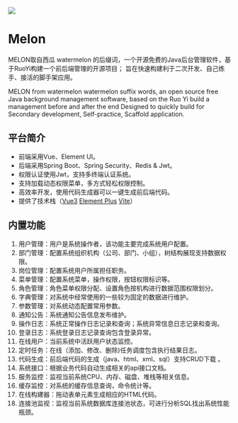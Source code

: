 ![](https://img2.baidu.com/it/u=3627379547,3066283573&fm=253&fmt=auto&app=138&f=PNG?w=200&h=229)

# Melon

MELON取自西瓜 watermelon 的后缀词，一个开源免费的Java后台管理软件，基于RuoYi构建一个前后端管理的开源项目；
旨在快速构建利于二次开发、自己练手、接活的脚手架应用。

MELON from watermelon watermelon suffix words, an open source free Java background management software, based on the Ruo Yi build a management before and after the end
Designed to quickly build for Secondary development, Self-practice, Scaffold application.


## 平台简介

* 前端采用Vue、Element UI。
* 后端采用Spring Boot、Spring Security、Redis & Jwt。
* 权限认证使用Jwt，支持多终端认证系统。
* 支持加载动态权限菜单，多方式轻松权限控制。
* 高效率开发，使用代码生成器可以一键生成前后端代码。
* 提供了技术栈（[Vue3](https://v3.cn.vuejs.org) [Element Plus](https://element-plus.org/zh-CN) [Vite](https://cn.vitejs.dev)）

## 内置功能

1.  用户管理：用户是系统操作者，该功能主要完成系统用户配置。
2.  部门管理：配置系统组织机构（公司、部门、小组），树结构展现支持数据权限。
3.  岗位管理：配置系统用户所属担任职务。
4.  菜单管理：配置系统菜单，操作权限，按钮权限标识等。
5.  角色管理：角色菜单权限分配、设置角色按机构进行数据范围权限划分。
6.  字典管理：对系统中经常使用的一些较为固定的数据进行维护。
7.  参数管理：对系统动态配置常用参数。
8.  通知公告：系统通知公告信息发布维护。
9.  操作日志：系统正常操作日志记录和查询；系统异常信息日志记录和查询。
10. 登录日志：系统登录日志记录查询包含登录异常。
11. 在线用户：当前系统中活跃用户状态监控。
12. 定时任务：在线（添加、修改、删除)任务调度包含执行结果日志。
13. 代码生成：前后端代码的生成（java、html、xml、sql）支持CRUD下载 。
14. 系统接口：根据业务代码自动生成相关的api接口文档。
15. 服务监控：监视当前系统CPU、内存、磁盘、堆栈等相关信息。
16. 缓存监控：对系统的缓存信息查询，命令统计等。
17. 在线构建器：拖动表单元素生成相应的HTML代码。
18. 连接池监视：监视当前系统数据库连接池状态，可进行分析SQL找出系统性能瓶颈。
